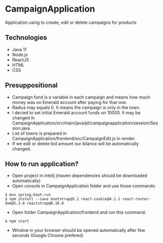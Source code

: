 # CampaignApplication
Application using to create, edit or delete campaigns for products
## Technologies
* Java 11
* Node.js
* ReactJS
* HTML
* CSS
## Presuppositional
* Campaign fund is a variable in each campaign and means how much money was on Emerald account after paying for that one. 
* Radius may equals 0. It means the campaign is only in the town.
* I decied to set initial Emerald account funds on 10000. It may be changed in CampaignApplication/src/main/java/pl/campaignapplication/session/Session.java
* List of towns is prepared in CampaignApplication/frontend/src/CampaignEdit.js in render.
* If we edit or delete bid amount our bilance will be automatically changed. 
## How to run application?
* Open project in intelij (maven dependencies should be downloaded automatically)
* Open console in CampaignApplication folder and use those commands:
```
$ mvn spring-boot:run
$ npm install --save bootstrap@5.1 react-cookie@4.1.1 react-router-dom@5.3.0 reactstrap@8.10.0
```
* Open folder CampaignApplication/frontend and run this command:
```
$ npm start
```
* Window in your browser should be opened automatically after few seconds (Google Chrome prefered)
